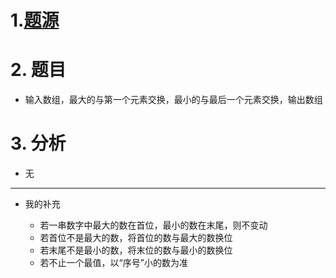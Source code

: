 # 1.[题源](https://fishc.com.cn/thread-84968-1-1.html)


# 2. 题目

- 输入数组，最大的与第一个元素交换，最小的与最后一个元素交换，输出数组


# 3. 分析

- 无

***

- 我的补充

	- 若一串数字中最大的数在首位，最小的数在末尾，则不变动
	- 若首位不是最大的数，将首位的数与最大的数换位
	- 若末尾不是最小的数，将末位的数与最小的数换位
	- 若不止一个最值，以“序号”小的数为准

